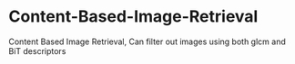 # Content-Based-Image-Retrieval
Content Based Image Retrieval, Can filter out images using both glcm and BiT descriptors
